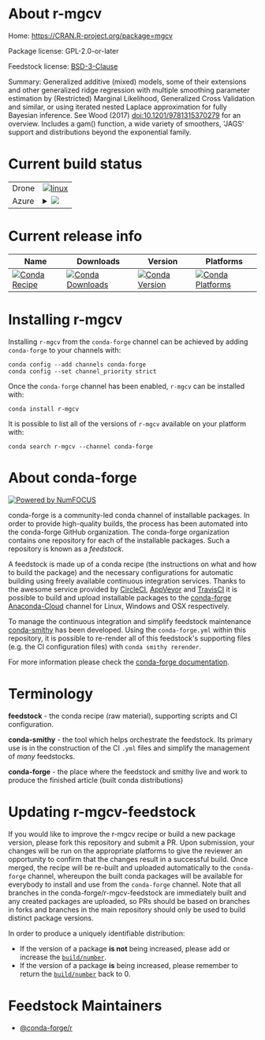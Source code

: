 About r-mgcv
============

Home: https://CRAN.R-project.org/package=mgcv

Package license: GPL-2.0-or-later

Feedstock license: [BSD-3-Clause](https://github.com/conda-forge/r-mgcv-feedstock/blob/master/LICENSE.txt)

Summary: Generalized additive (mixed) models, some of their extensions and other generalized ridge regression with multiple smoothing parameter estimation by (Restricted) Marginal Likelihood, Generalized Cross Validation and similar, or using iterated nested Laplace approximation for fully Bayesian inference. See Wood (2017) <doi:10.1201/9781315370279> for an overview. Includes a gam() function, a wide variety of smoothers, 'JAGS' support and distributions beyond the exponential family.

Current build status
====================


<table><tr>
    <td>Drone</td>
    <td>
      <a href="https://cloud.drone.io/conda-forge/r-mgcv-feedstock">
        <img alt="linux" src="https://img.shields.io/drone/build/conda-forge/r-mgcv-feedstock/master.svg?label=Linux">
      </a>
    </td>
  </tr>
    
  <tr>
    <td>Azure</td>
    <td>
      <details>
        <summary>
          <a href="https://dev.azure.com/conda-forge/feedstock-builds/_build/latest?definitionId=1351&branchName=master">
            <img src="https://dev.azure.com/conda-forge/feedstock-builds/_apis/build/status/r-mgcv-feedstock?branchName=master">
          </a>
        </summary>
        <table>
          <thead><tr><th>Variant</th><th>Status</th></tr></thead>
          <tbody><tr>
              <td>linux_64_r_base3.6</td>
              <td>
                <a href="https://dev.azure.com/conda-forge/feedstock-builds/_build/latest?definitionId=1351&branchName=master">
                  <img src="https://dev.azure.com/conda-forge/feedstock-builds/_apis/build/status/r-mgcv-feedstock?branchName=master&jobName=linux&configuration=linux_64_r_base3.6" alt="variant">
                </a>
              </td>
            </tr><tr>
              <td>linux_64_r_base4.0</td>
              <td>
                <a href="https://dev.azure.com/conda-forge/feedstock-builds/_build/latest?definitionId=1351&branchName=master">
                  <img src="https://dev.azure.com/conda-forge/feedstock-builds/_apis/build/status/r-mgcv-feedstock?branchName=master&jobName=linux&configuration=linux_64_r_base4.0" alt="variant">
                </a>
              </td>
            </tr><tr>
              <td>linux_aarch64_r_base3.6</td>
              <td>
                <a href="https://dev.azure.com/conda-forge/feedstock-builds/_build/latest?definitionId=1351&branchName=master">
                  <img src="https://dev.azure.com/conda-forge/feedstock-builds/_apis/build/status/r-mgcv-feedstock?branchName=master&jobName=linux&configuration=linux_aarch64_r_base3.6" alt="variant">
                </a>
              </td>
            </tr><tr>
              <td>linux_aarch64_r_base4.0</td>
              <td>
                <a href="https://dev.azure.com/conda-forge/feedstock-builds/_build/latest?definitionId=1351&branchName=master">
                  <img src="https://dev.azure.com/conda-forge/feedstock-builds/_apis/build/status/r-mgcv-feedstock?branchName=master&jobName=linux&configuration=linux_aarch64_r_base4.0" alt="variant">
                </a>
              </td>
            </tr><tr>
              <td>linux_ppc64le_r_base3.6</td>
              <td>
                <a href="https://dev.azure.com/conda-forge/feedstock-builds/_build/latest?definitionId=1351&branchName=master">
                  <img src="https://dev.azure.com/conda-forge/feedstock-builds/_apis/build/status/r-mgcv-feedstock?branchName=master&jobName=linux&configuration=linux_ppc64le_r_base3.6" alt="variant">
                </a>
              </td>
            </tr><tr>
              <td>linux_ppc64le_r_base4.0</td>
              <td>
                <a href="https://dev.azure.com/conda-forge/feedstock-builds/_build/latest?definitionId=1351&branchName=master">
                  <img src="https://dev.azure.com/conda-forge/feedstock-builds/_apis/build/status/r-mgcv-feedstock?branchName=master&jobName=linux&configuration=linux_ppc64le_r_base4.0" alt="variant">
                </a>
              </td>
            </tr><tr>
              <td>osx_64_r_base3.6</td>
              <td>
                <a href="https://dev.azure.com/conda-forge/feedstock-builds/_build/latest?definitionId=1351&branchName=master">
                  <img src="https://dev.azure.com/conda-forge/feedstock-builds/_apis/build/status/r-mgcv-feedstock?branchName=master&jobName=osx&configuration=osx_64_r_base3.6" alt="variant">
                </a>
              </td>
            </tr><tr>
              <td>osx_64_r_base4.0</td>
              <td>
                <a href="https://dev.azure.com/conda-forge/feedstock-builds/_build/latest?definitionId=1351&branchName=master">
                  <img src="https://dev.azure.com/conda-forge/feedstock-builds/_apis/build/status/r-mgcv-feedstock?branchName=master&jobName=osx&configuration=osx_64_r_base4.0" alt="variant">
                </a>
              </td>
            </tr><tr>
              <td>osx_arm64</td>
              <td>
                <a href="https://dev.azure.com/conda-forge/feedstock-builds/_build/latest?definitionId=1351&branchName=master">
                  <img src="https://dev.azure.com/conda-forge/feedstock-builds/_apis/build/status/r-mgcv-feedstock?branchName=master&jobName=osx&configuration=osx_arm64_" alt="variant">
                </a>
              </td>
            </tr><tr>
              <td>win_64_r_base3.6</td>
              <td>
                <a href="https://dev.azure.com/conda-forge/feedstock-builds/_build/latest?definitionId=1351&branchName=master">
                  <img src="https://dev.azure.com/conda-forge/feedstock-builds/_apis/build/status/r-mgcv-feedstock?branchName=master&jobName=win&configuration=win_64_r_base3.6" alt="variant">
                </a>
              </td>
            </tr><tr>
              <td>win_64_r_base4.0</td>
              <td>
                <a href="https://dev.azure.com/conda-forge/feedstock-builds/_build/latest?definitionId=1351&branchName=master">
                  <img src="https://dev.azure.com/conda-forge/feedstock-builds/_apis/build/status/r-mgcv-feedstock?branchName=master&jobName=win&configuration=win_64_r_base4.0" alt="variant">
                </a>
              </td>
            </tr>
          </tbody>
        </table>
      </details>
    </td>
  </tr>
</table>

Current release info
====================

| Name | Downloads | Version | Platforms |
| --- | --- | --- | --- |
| [![Conda Recipe](https://img.shields.io/badge/recipe-r--mgcv-green.svg)](https://anaconda.org/conda-forge/r-mgcv) | [![Conda Downloads](https://img.shields.io/conda/dn/conda-forge/r-mgcv.svg)](https://anaconda.org/conda-forge/r-mgcv) | [![Conda Version](https://img.shields.io/conda/vn/conda-forge/r-mgcv.svg)](https://anaconda.org/conda-forge/r-mgcv) | [![Conda Platforms](https://img.shields.io/conda/pn/conda-forge/r-mgcv.svg)](https://anaconda.org/conda-forge/r-mgcv) |

Installing r-mgcv
=================

Installing `r-mgcv` from the `conda-forge` channel can be achieved by adding `conda-forge` to your channels with:

```
conda config --add channels conda-forge
conda config --set channel_priority strict
```

Once the `conda-forge` channel has been enabled, `r-mgcv` can be installed with:

```
conda install r-mgcv
```

It is possible to list all of the versions of `r-mgcv` available on your platform with:

```
conda search r-mgcv --channel conda-forge
```


About conda-forge
=================

[![Powered by NumFOCUS](https://img.shields.io/badge/powered%20by-NumFOCUS-orange.svg?style=flat&colorA=E1523D&colorB=007D8A)](http://numfocus.org)

conda-forge is a community-led conda channel of installable packages.
In order to provide high-quality builds, the process has been automated into the
conda-forge GitHub organization. The conda-forge organization contains one repository
for each of the installable packages. Such a repository is known as a *feedstock*.

A feedstock is made up of a conda recipe (the instructions on what and how to build
the package) and the necessary configurations for automatic building using freely
available continuous integration services. Thanks to the awesome service provided by
[CircleCI](https://circleci.com/), [AppVeyor](https://www.appveyor.com/)
and [TravisCI](https://travis-ci.com/) it is possible to build and upload installable
packages to the [conda-forge](https://anaconda.org/conda-forge)
[Anaconda-Cloud](https://anaconda.org/) channel for Linux, Windows and OSX respectively.

To manage the continuous integration and simplify feedstock maintenance
[conda-smithy](https://github.com/conda-forge/conda-smithy) has been developed.
Using the ``conda-forge.yml`` within this repository, it is possible to re-render all of
this feedstock's supporting files (e.g. the CI configuration files) with ``conda smithy rerender``.

For more information please check the [conda-forge documentation](https://conda-forge.org/docs/).

Terminology
===========

**feedstock** - the conda recipe (raw material), supporting scripts and CI configuration.

**conda-smithy** - the tool which helps orchestrate the feedstock.
                   Its primary use is in the construction of the CI ``.yml`` files
                   and simplify the management of *many* feedstocks.

**conda-forge** - the place where the feedstock and smithy live and work to
                  produce the finished article (built conda distributions)


Updating r-mgcv-feedstock
=========================

If you would like to improve the r-mgcv recipe or build a new
package version, please fork this repository and submit a PR. Upon submission,
your changes will be run on the appropriate platforms to give the reviewer an
opportunity to confirm that the changes result in a successful build. Once
merged, the recipe will be re-built and uploaded automatically to the
`conda-forge` channel, whereupon the built conda packages will be available for
everybody to install and use from the `conda-forge` channel.
Note that all branches in the conda-forge/r-mgcv-feedstock are
immediately built and any created packages are uploaded, so PRs should be based
on branches in forks and branches in the main repository should only be used to
build distinct package versions.

In order to produce a uniquely identifiable distribution:
 * If the version of a package **is not** being increased, please add or increase
   the [``build/number``](https://docs.conda.io/projects/conda-build/en/latest/resources/define-metadata.html#build-number-and-string).
 * If the version of a package **is** being increased, please remember to return
   the [``build/number``](https://docs.conda.io/projects/conda-build/en/latest/resources/define-metadata.html#build-number-and-string)
   back to 0.

Feedstock Maintainers
=====================

* [@conda-forge/r](https://github.com/conda-forge/r/)

